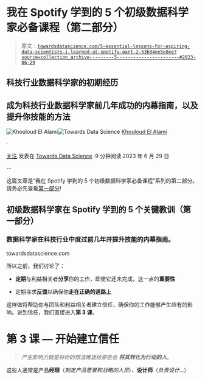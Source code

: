 # 我在 Spotify 学到的 5 个初级数据科学家必备课程（第二部分）

> 原文：[`towardsdatascience.com/5-essential-lessons-for-aspiring-data-scientists-i-learned-at-spotify-part-2-53b84ee5e8ee?source=collection_archive---------5-----------------------#2023-06-29`](https://towardsdatascience.com/5-essential-lessons-for-aspiring-data-scientists-i-learned-at-spotify-part-2-53b84ee5e8ee?source=collection_archive---------5-----------------------#2023-06-29)

## 科技行业数据科学家的初期经历

## 成为科技行业数据科学家前几年成功的内幕指南，以及提升你技能的方法

[](https://medium.com/@elalamik?source=post_page-----53b84ee5e8ee--------------------------------)![Khouloud El Alami](https://medium.com/@elalamik?source=post_page-----53b84ee5e8ee--------------------------------)[](https://towardsdatascience.com/?source=post_page-----53b84ee5e8ee--------------------------------)![Towards Data Science](https://towardsdatascience.com/?source=post_page-----53b84ee5e8ee--------------------------------) [Khouloud El Alami](https://medium.com/@elalamik?source=post_page-----53b84ee5e8ee--------------------------------)

·

[关注](https://medium.com/m/signin?actionUrl=https%3A%2F%2Fmedium.com%2F_%2Fsubscribe%2Fuser%2F9c6a36490614&operation=register&redirect=https%3A%2F%2Ftowardsdatascience.com%2F5-essential-lessons-for-aspiring-data-scientists-i-learned-at-spotify-part-2-53b84ee5e8ee&user=Khouloud+El+Alami&userId=9c6a36490614&source=post_page-9c6a36490614----53b84ee5e8ee---------------------post_header-----------) 发表在 [Towards Data Science](https://towardsdatascience.com/?source=post_page-----53b84ee5e8ee--------------------------------) ·9 分钟阅读·2023 年 6 月 29 日[](https://medium.com/m/signin?actionUrl=https%3A%2F%2Fmedium.com%2F_%2Fvote%2Ftowards-data-science%2F53b84ee5e8ee&operation=register&redirect=https%3A%2F%2Ftowardsdatascience.com%2F5-essential-lessons-for-aspiring-data-scientists-i-learned-at-spotify-part-2-53b84ee5e8ee&user=Khouloud+El+Alami&userId=9c6a36490614&source=-----53b84ee5e8ee---------------------clap_footer-----------)

--

[](https://medium.com/m/signin?actionUrl=https%3A%2F%2Fmedium.com%2F_%2Fbookmark%2Fp%2F53b84ee5e8ee&operation=register&redirect=https%3A%2F%2Ftowardsdatascience.com%2F5-essential-lessons-for-aspiring-data-scientists-i-learned-at-spotify-part-2-53b84ee5e8ee&source=-----53b84ee5e8ee---------------------bookmark_footer-----------)

这篇文章是“我在 Spotify 学到的 5 个初级数据科学家必备课程”系列的第二部分。请务必先查看[第一部分](https://medium.com/@k.outloud/the-first-year-chronicles-3-essential-lessons-for-aspiring-data-scientists-in-tech-part-1-7a040a731ecf)!

## 初级数据科学家在 Spotify 学到的 5 个关键教训（第一部分）

### 数据科学家在科技行业中度过前几年并提升技能的内幕指南。

towardsdatascience.com

所以之前，我们讨论了：

+   **定期**与利益相关者**分享**你的工作，即使它还未完成，这一点的**重要性**

+   定期寻求**反馈**以确保你**走在正确的道路上**

这样做将帮助你与团队和利益相关者建立信任，确保你的工作能够产生应有的影响。说到信任，我们直接进入**第 3 课**。

# 第 3 课 — 开始建立信任

> *产生影响力就是将你的想法推送给那些会* ***将其转化为行动的人***。

这些人通常是产品**经理**（*制定产品愿景和战略的人员*）、**设计师**（*负责设计*…）
